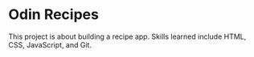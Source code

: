# Odin Recipes

This project is about building a recipe app. Skills learned include HTML, CSS, JavaScript, and Git.
